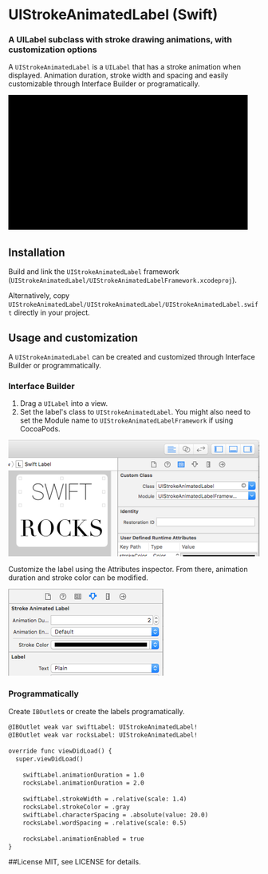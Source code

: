 # UIStrokeAnimatedLabel (Swift)
### A UILabel subclass with stroke drawing animations, with customization options

A `UIStrokeAnimatedLabel` is a `UILabel` that has a stroke animation when displayed. 
Animation duration, stroke width and spacing and easily customizable through Interface Builder or programatically.

![UIStrokeAnimatedLabel Demo](demo.gif)

## Installation

Build and link the `UIStrokeAnimatedLabel` framework (`UIStrokeAnimatedLabel/UIStrokeAnimatedLabelFramework.xcodeproj`).

Alternatively, copy `UIStrokeAnimatedLabel/UIStrokeAnimatedLabel/UIStrokeAnimatedLabel.swift` directly in your project.

## Usage and customization

A `UIStrokeAnimatedLabel` can be created and customized through Interface Builder or programmatically.

### Interface Builder

1. Drag a `UILabel` into a view.
2. Set the label's class to `UIStrokeAnimatedLabel`. You might also need to set the Module name to `UIStrokeAnimatedLabelFramework` if using CocoaPods.

![UIStrokeAnimatedLabel Interface Builder Setup](ib-setup.png) 

Customize the label using the Attributes inspector. From there, animation duration and stroke color can be modified.

![UIStrokeAnimatedLabel Interface Builder Customization](ib-customization.png)

### Programmatically

Create `IBOutlet`s or create the labels programatically.

  ```
  @IBOutlet weak var swiftLabel: UIStrokeAnimatedLabel!
  @IBOutlet weak var rocksLabel: UIStrokeAnimatedLabel!

  override func viewDidLoad() {
    super.viewDidLoad()

      swiftLabel.animationDuration = 1.0
      rocksLabel.animationDuration = 2.0

      swiftLabel.strokeWidth = .relative(scale: 1.4)
      rocksLabel.strokeColor = .gray
      swiftLabel.characterSpacing = .absolute(value: 20.0)
      rocksLabel.wordSpacing = .relative(scale: 0.5)

      rocksLabel.animationEnabled = true
  }

```
##License
MIT, see LICENSE for details.
